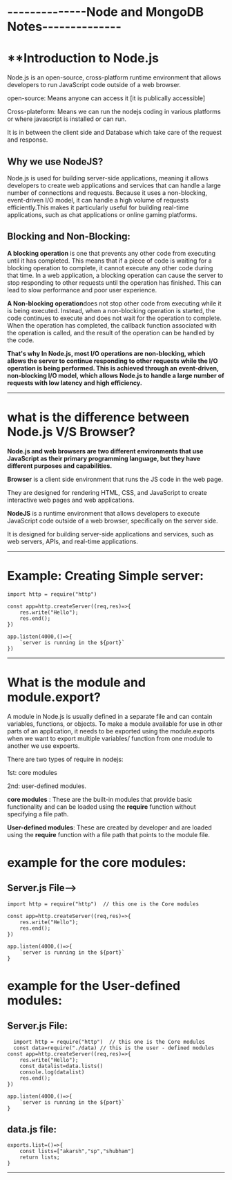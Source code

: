 # --------------Node and MongoDB Notes--------------

# **Introduction to Node.js

Node.js is an open-source, cross-platform runtime environment that allows developers to run JavaScript code outside of a web browser. 

open-source: Means anyone can access it [it is publically accessible]

Cross-plateform: Means we can run the nodejs coding in various platforms or where javascript is installed or can run.

It is in between the client side and Database which take care of the request and response.


## Why we use NodeJS?

Node.js is used for building server-side applications, meaning it allows developers to create web applications and services that can handle a large number of connections and requests. Because it uses a non-blocking, event-driven I/O model, it can handle a high volume of requests efficiently.This makes it particularly useful for building real-time applications, such as chat applications or online gaming platforms.

## Blocking and Non-Blocking:

**A blocking operation** is one that prevents any other code from executing until it has completed. This means that if a piece of code is waiting for a blocking operation to complete, it cannot execute any other code during that time. In a web application, a blocking operation can cause the server to stop responding to other requests until the operation has finished. This can lead to slow performance and poor user experience.

**A Non-blocking operation**does not stop other code from executing while it is being executed. Instead, when a non-blocking operation is started, the code continues to execute and does not wait for the operation to complete. When the operation has completed, the callback function associated with the operation is called, and the result of the operation can be handled by the code.

**That's why In Node.js, most I/O operations are non-blocking, which allows the server to continue responding to other requests while the I/O operation is being performed. This is achieved through an event-driven, non-blocking I/O model, which allows Node.js to handle a large number of requests with low latency and high efficiency.**

---
# what is the difference between Node.js V/S Browser?

**Node.js and web browsers are two different environments that use JavaScript as their primary programming language, but they have different purposes and capabilities.**

**Browser** is a client side environment that runs the JS  code in the web page.

They are designed for rendering HTML, CSS, and JavaScript to create interactive web pages and web applications. 


**NodeJS** is a runtime environment that allows developers to execute JavaScript code outside of a web browser, specifically on the server side.

 It is designed for building server-side applications and services, such as web servers, APIs, and real-time applications. 

 ---

 # Example: Creating Simple server:
    
    import http = require("http")

    const app=http.createServer((req,res)=>{
        res.write("Hello");
        res.end();
    })

    app.listen(4000,()=>{
        `server is running in the ${port}`
    })


---

# What is the module and module.export?

A module in Node.js is usually defined in a separate file and can contain variables, functions, or objects. To make a module available for use in other parts of an application, it needs to be exported using the module.exports
when we want to export multiple variables/ function from one module to another we use expoerts.



There are two types of require in nodejs:

1st: core modules 

2nd: user-defined modules.

**core modules** :  These are the built-in modules that provide basic functionality and can be loaded using the **require** function without specifying a file path.

**User-defined modules**: These are created by developer and are loaded using the **require** function with a file path that points to the module file.


# example for the core modules:

## Server.js File-->
    import http = require("http")  // this one is the Core modules

    const app=http.createServer((req,res)=>{
        res.write("Hello");
        res.end();
    })

    app.listen(4000,()=>{
        `server is running in the ${port}`
    }

# example for the User-defined modules:
## Server.js File:

      import http = require("http")  // this one is the Core modules
      const data=require("./data) // this is the user - defined modules
    const app=http.createServer((req,res)=>{
        res.write("Hello");
        const datalist=data.lists()
        console.log(datalist)
        res.end();
    })

    app.listen(4000,()=>{
        `server is running in the ${port}`
    }

## data.js file:

    exports.list=()=>{
        const lists=["akarsh","sp","shubham"]
        return lists;
    }

---

